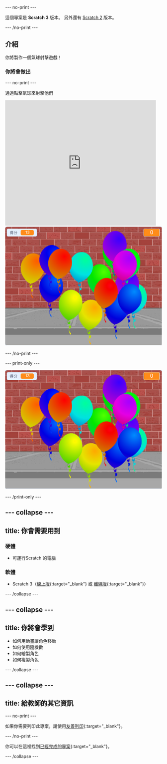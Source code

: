 --- no-print ---

這個專案是 **Scratch 3** 版本。 另外還有 [Scratch 2](https://projects.raspberrypi.org/zh-TW/projects/balloons-scratch2) 版本。

--- /no-print ---

## 介紹

你將製作一個氣球射擊遊戲！


### 你將會做出

--- no-print ---

通過點擊氣球來射擊他們

<div class="scratch-preview">
  <iframe allowtransparency="true" width="485" height="402" src="https://scratch.mit.edu/projects/embed/416394847/?autostart=false" frameborder="0" scrolling="no"></iframe>
  <img src="images/balloons-final.png">
</div>

--- /no-print ---

--- print-only ---

![完成專案](images/balloons-final.png)

--- /print-only ---

--- collapse ---
---
title: 你會需要用到
---

### 硬體

+ 可運行Scratch 的電腦

### 軟體

+ Scratch 3（[線上版](https://rpf.io/scratchon){:target="_blank"} 或 [離線版](https://rpf.io/scratchoff){:target="_blank"}）

--- /collapse ---

--- collapse ---
---
title: 你將會學到
---

- 如何用動畫讓角色移動
- 如何使用隨機數
- 如何繪製角色
- 如何複製角色

--- /collapse ---

--- collapse ---
---
title: 給教師的其它資訊
---

--- no-print ---

如果你需要列印此專案，請使用[友善列印](https://projects.raspberrypi.org/zh-TW/projects/balloons/print){:target="_blank"}。

--- /no-print ---

你可以在這裡找到[已經完成的專案](https://rpf.io/p/zh-TW/balloons-get){:target="_blank"}。

--- /collapse ---

